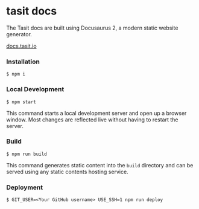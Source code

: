 # tasit docs

The Tasit docs are built using Docusaurus 2, a modern static website generator.

[docs.tasit.io](https://docs.tasit.io)

### Installation

```
$ npm i
```

### Local Development

```
$ npm start
```

This command starts a local development server and open up a browser window. Most changes are reflected live without having to restart the server.

### Build

```
$ npm run build
```

This command generates static content into the `build` directory and can be served using any static contents hosting service.

### Deployment

```
$ GIT_USER=<Your GitHub username> USE_SSH=1 npm run deploy
```
